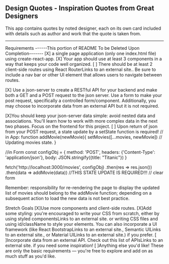 ## Design Quotes - Inspiration Quotes from Great Designers
This app contains quotes by noted designer, each on its own card included with details such as author and work that the quote is taken from.



______________________________________________________________________________________________________________________________

Requirements ------This portion of README To be Deleted Upon Completion-------
[X] a single page application (only one index.html file) using create-react-app.
[X] Your app should use at least 3 components in a way that keeps your code well organized.
[ ] There should be at least 2 client-side routes using React RouterLinks to an external site.. Be sure to include a nav bar or other UI element that allows users to navigate between routes.

[X] Use a json-server to create a RESTful API for your backend and make both a GET and a POST request to the json server. Use a form to make your post request, specifically a controlled form/component. Additionally, you may choose to incorporate data from an external API but it is not required.

[X]You should keep your json-server data simple: avoid nested data and associations. You'll learn how to work with more complex data in the next two phases. Focus on the frontend for this project.
[ ] Upon return of json from your POST request, a state update by a setState function is required!
 // in App:
 function addMovie(newMovie){
  setMovies([...movies, newMovie]) // Updating movies state.
 }

 //in Form
 const configObj = {
  method: 'POST',
  headers: {'Content-Type': 'application/json'},
  body: JSON.stringify({title: "Titanic"})
 }

 fetch('http://localhost:3000/movies', configObj)
  .then(res => res.json())
  .then(data => addMovie(data)) //THIS STATE UPDATE IS REQUIRED!!!
  // clear form

Remember: responsibility for re-rendering the page to display the updated list of movies should belong to the addMovie function; depending on a subsequent action to load the new data is not best practice.

Stretch Goals
[X]Use more components and client-side routes.
[X]Add some styling: you're encouraged to write your CSS from scratch, either by using styled componentsLinks to an external site. or writing CSS files and using id/className to style your elements. You can also incorporate a UI framework (like React BootstrapLinks to an external site., Semantic UILinks to an external site., or Material UILinks to an external site.) if you prefer.
[ ]Incorporate data from an external API. Check out this list of APIsLinks to an external site. if you need some inspiration!
[ ]Anything else you'd like! These are only the basic requirements — you're free to explore and add on as much stuff as you'd like. 